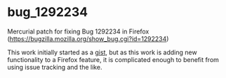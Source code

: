 # bug_1292234

Mercurial patch for fixing Bug 1292234 in Firefox (https://bugzilla.mozilla.org/show_bug.cgi?id=1292234)

This work initially started as a [gist](https://gist.github.com/biancadanforth/fb6aaae07084512a594a8098c971807e), but as this work is adding new functionality to a Firefox feature, it is complicated enough to benefit from using issue tracking and the like.
